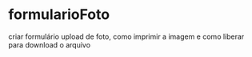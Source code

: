 # formularioFoto
criar formulário upload de foto, como imprimir a imagem e como liberar para download o arquivo
